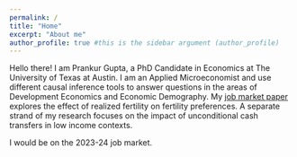 ```yaml
---
permalink: /
title: "Home"
excerpt: "About me"
author_profile: true #this is the sidebar argument (author_profile)
---
```



Hello there! I am Prankur Gupta, a PhD Candidate in Economics at The University of Texas at Austin. I am an Applied Microeconomist and use different causal inference tools to answer questions in the areas of Development Economics and Economic Demography. My <a href="https://raw.githubusercontent.com/prankur432/public-docs/main/DesiredFertility_Gupta_JMP.pdf" target="_blank" rel="noopener noreferrer">job market paper</a> explores the effect of realized fertility on fertility preferences. A separate strand of my research focuses on the impact of unconditional cash transfers in low income contexts.

I would be on the 2023-24 job market.

